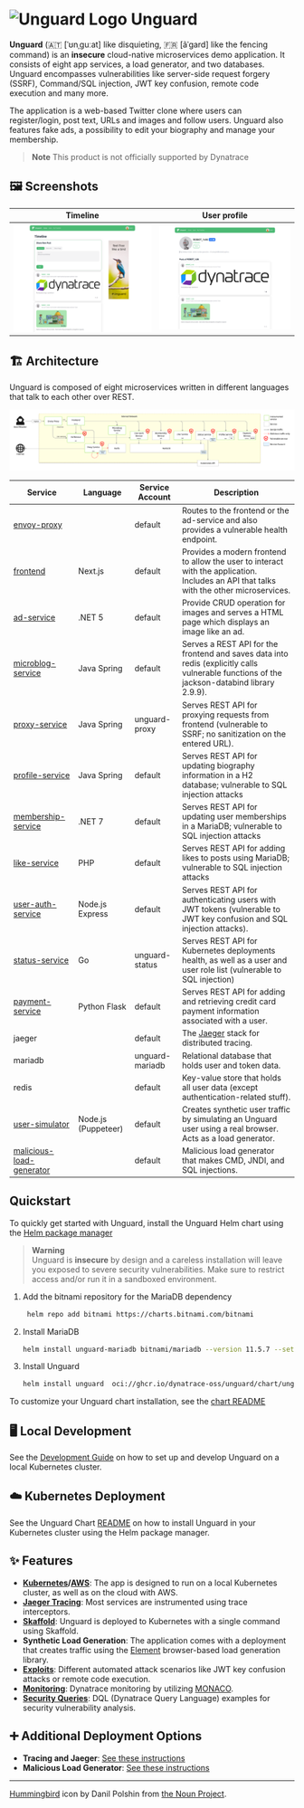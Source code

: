 # ![Unguard Logo](docs/images/logo/unguard-logo-red-small.png) Unguard

**Unguard** (🇦🇹 [ˈʊnˌɡuːat] like disquieting, 🇫🇷 [ãˈɡard] like the fencing command) is an **insecure** cloud-native
microservices demo application. It consists of eight app services, a load generator, and two databases. Unguard
encompasses vulnerabilities like server-side request forgery (SSRF), Command/SQL injection, JWT key confusion,
remote code execution and many more.

The application is a web-based Twitter clone where users can register/login, post text, URLs and images and follow users.
Unguard also features fake ads, a possibility to edit your biography and manage your membership.

> **Note**
> This product is not officially supported by Dynatrace

## 🖼️ Screenshots

| Timeline                                                                                                | User profile                                                                                                      |
|---------------------------------------------------------------------------------------------------------|-------------------------------------------------------------------------------------------------------------------|
| [![Screenshot of the timeline](./docs/images/unguard-timeline.png)](./docs/images/unguard-timeline.png) | [![Screenshot of a user profile](./docs/images/unguard-user-profile.png)](./docs/images/unguard-user-profile.png) |

## 🏗️ Architecture

Unguard is composed of eight microservices written in different languages that talk to each other over REST.

![Unguard Architecture](docs/images/unguard-architecture.svg)

| Service                                                    | Language            | Service Account | Description                                                                                                                             |
|------------------------------------------------------------|---------------------|-----------------|-----------------------------------------------------------------------------------------------------------------------------------------|
| [envoy-proxy](./src/envoy-proxy)                           |                     | default         | Routes to the frontend or the ad-service and also provides a vulnerable health endpoint.                                                |
| [frontend](./src/frontend)                                 | Next.js             | default         | Provides a modern frontend to allow the user to interact with the application. Includes an API that talks with the other microservices. |
| [ad-service](./src/ad-service)                             | .NET 5              | default         | Provide CRUD operation for images and serves a HTML page which displays an image like an ad.                                            |
| [microblog-service](./src/microblog-service)               | Java Spring         | default         | Serves a REST API for the frontend and saves data into redis (explicitly calls vulnerable functions of the jackson-databind library 2.9.9). |
| [proxy-service](./src/proxy-service)                       | Java Spring         | unguard-proxy   | Serves REST API for proxying requests from frontend (vulnerable to SSRF; no sanitization on the entered URL).                           |
| [profile-service](./src/profile-service)                   | Java Spring         | default         | Serves REST API for updating biography information in a H2 database; vulnerable to SQL injection attacks                                |
| [membership-service](./src/membership-service)             | .NET 7              | default         | Serves REST API for updating user memberships in a MariaDB; vulnerable to SQL injection attacks                                         |
| [like-service](./src/like-service)                         | PHP                 | default         | Serves REST API for adding likes to posts using MariaDB; vulnerable to SQL injection attacks                                            |
| [user-auth-service](./src/user-auth-service)               | Node.js Express     | default         | Serves REST API for authenticating users with JWT tokens (vulnerable to JWT key confusion and SQL injection attacks).                   |
| [status-service](./src/status-service)                     | Go                  | unguard-status  | Serves REST API for Kubernetes deployments health, as well as a user and user role list (vulnerable to SQL injection)                   |
| [payment-service](./src/payment-service)                   | Python Flask        | default         | Serves REST API for adding and retrieving credit card payment information associated with a user.                                       |
| jaeger                                                     |                     | default         | The [Jaeger](https://www.jaegertracing.io/) stack for distributed tracing.                                                              |
| mariadb                                                    |                     | unguard-mariadb | Relational database that holds user and token data.                                                                                     |
| redis                                                      |                     | default         | Key-value store that holds all user data (except authentication-related stuff).                                                         |
| [user-simulator](./src/user-simulator)                     | Node.js (Puppeteer) | default         | Creates synthetic user traffic by simulating an Unguard user using a real browser. Acts as a load generator.                            |
| [malicious-load-generator](./src/malicious-load-generator) |                     | default         | Malicious load generator that makes CMD, JNDI, and SQL injections.                                                                      |

## Quickstart

To quickly get started with Unguard, install the Unguard Helm chart using the [Helm package manager](https://helm.sh/)

> **Warning** \
> Unguard is **insecure** by design and a careless installation will leave you exposed to severe security vulnerabilities. Make sure to restrict access and/or run it in a sandboxed environment.

1. Add the bitnami repository for the MariaDB dependency

   ```sh
    helm repo add bitnami https://charts.bitnami.com/bitnami
   ```

2. Install MariaDB

   ```sh
   helm install unguard-mariadb bitnami/mariadb --version 11.5.7 --set primary.persistence.enabled=false --wait --namespace unguard --create-namespace
   ```

3. Install Unguard

   ```sh
   helm install unguard  oci://ghcr.io/dynatrace-oss/unguard/chart/unguard --wait --namespace unguard --create-namespace
   ```

To customize your Unguard chart installation, see the [chart README](chart/README.md)


## 🖥️ Local Development

See the [Development Guide](docs/DEV-GUIDE.md) on how to set up and develop Unguard on a local Kubernetes cluster.

## ☁️ Kubernetes Deployment

See the Unguard Chart [README](chart/README.md) on how to install Unguard in your Kubernetes cluster using the Helm package manager.

## ✨ Features

* **[Kubernetes](https://kubernetes.io/)/[AWS](https://aws.amazon.com/eks)**: The app is designed to run on a local
  Kubernetes cluster, as well as on the cloud with AWS.
* [**Jaeger Tracing**](https://www.jaegertracing.io/): Most services are instrumented using trace interceptors.
* [**Skaffold**](https://skaffold.dev/): Unguard is deployed to Kubernetes with a single command using Skaffold.
* **Synthetic Load Generation**: The application comes with a deployment that creates traffic using
  the [Element](https://element.flood.io/) browser-based load generation library.
* **[Exploits](./exploit-toolkit/exploits/README.md)**: Different automated attack scenarios like JWT key confusion
  attacks or remote code execution.
* **[Monitoring](docs/MONACO.md)**: Dynatrace monitoring by
  utilizing [MONACO](https://github.com/dynatrace-oss/dynatrace-monitoring-as-code).
* **[Security Queries](docs/DQL-SECURITY-QUERIES.md)**: DQL (Dynatrace Query Language) examples for security vulnerability analysis.

## ➕ Additional Deployment Options

* **Tracing and Jaeger**: [See these instructions](docs/TRACING.md)
* **Malicious Load Generator**: [See these instructions](src/malicious-load-generator/README.md)

---

[Hummingbird](https://thenounproject.com/search/?q=hummingbird&i=4138237) icon by Danil Polshin
from [the Noun Project](https://thenounproject.com/).
